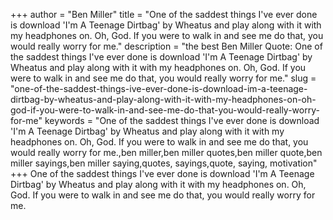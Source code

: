 +++
author = "Ben Miller"
title = "One of the saddest things I've ever done is download 'I'm A Teenage Dirtbag' by Wheatus and play along with it with my headphones on. Oh, God. If you were to walk in and see me do that, you would really worry for me."
description = "the best Ben Miller Quote: One of the saddest things I've ever done is download 'I'm A Teenage Dirtbag' by Wheatus and play along with it with my headphones on. Oh, God. If you were to walk in and see me do that, you would really worry for me."
slug = "one-of-the-saddest-things-ive-ever-done-is-download-im-a-teenage-dirtbag-by-wheatus-and-play-along-with-it-with-my-headphones-on-oh-god-if-you-were-to-walk-in-and-see-me-do-that-you-would-really-worry-for-me"
keywords = "One of the saddest things I've ever done is download 'I'm A Teenage Dirtbag' by Wheatus and play along with it with my headphones on. Oh, God. If you were to walk in and see me do that, you would really worry for me.,ben miller,ben miller quotes,ben miller quote,ben miller sayings,ben miller saying,quotes, sayings,quote, saying, motivation"
+++
One of the saddest things I've ever done is download 'I'm A Teenage Dirtbag' by Wheatus and play along with it with my headphones on. Oh, God. If you were to walk in and see me do that, you would really worry for me.
